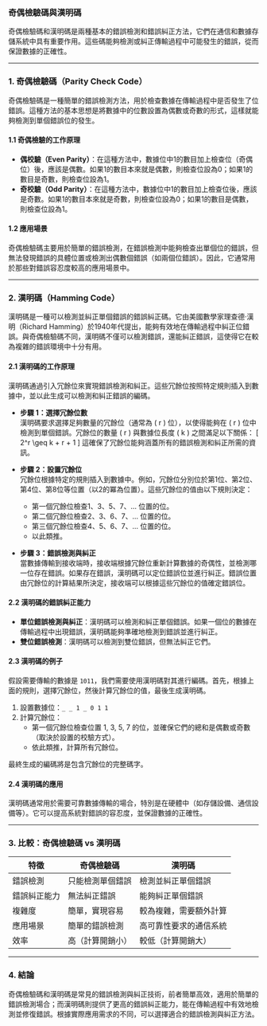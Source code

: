 ### 奇偶檢驗碼與漢明碼

奇偶檢驗碼和漢明碼是兩種基本的錯誤檢測和錯誤糾正方法，它們在通信和數據存儲系統中具有重要作用。這些碼能夠檢測或糾正傳輸過程中可能發生的錯誤，從而保證數據的正確性。

---

### **1. 奇偶檢驗碼（Parity Check Code）**

奇偶檢驗碼是一種簡單的錯誤檢測方法，用於檢查數據在傳輸過程中是否發生了位錯誤。這種方法的基本思想是將數據中的位數設置為偶數或奇數的形式，這樣就能夠檢測到單個錯誤位的發生。

#### **1.1 奇偶檢驗的工作原理**

- **偶校驗（Even Parity）**：在這種方法中，數據位中1的數目加上檢查位（奇偶位）後，應該是偶數。如果1的數目本來就是偶數，則檢查位設為0；如果1的數目是奇數，則檢查位設為1。
- **奇校驗（Odd Parity）**：在這種方法中，數據位中1的數目加上檢查位後，應該是奇數。如果1的數目本來就是奇數，則檢查位設為0；如果1的數目是偶數，則檢查位設為1。

#### **1.2 應用場景**

奇偶檢驗碼主要用於簡單的錯誤檢測，在錯誤檢測中能夠檢查出單個位的錯誤，但無法發現錯誤的具體位置或檢測出偶數個錯誤（如兩個位錯誤）。因此，它通常用於那些對錯誤容忍度較高的應用場景中。

---

### **2. 漢明碼（Hamming Code）**

漢明碼是一種可以檢測並糾正單個錯誤的錯誤糾正碼。它由美國數學家理查德·漢明（Richard Hamming）於1940年代提出，能夠有效地在傳輸過程中糾正位錯誤。與奇偶檢驗碼不同，漢明碼不僅可以檢測錯誤，還能糾正錯誤，這使得它在較為複雜的錯誤環境中十分有用。

#### **2.1 漢明碼的工作原理**

漢明碼通過引入冗餘位來實現錯誤檢測和糾正。這些冗餘位按照特定規則插入到數據中，並以此生成可以檢測和糾正錯誤的編碼。

- **步驟 1：選擇冗餘位數**  
   漢明碼要求選擇足夠數量的冗餘位（通常為 \( r \) 位），以使得能夠在 \( r \) 位中檢測到單個錯誤。冗餘位的數量 \( r \) 與數據位長度 \( k \) 之間滿足以下關係：
   \[
   2^r \geq k + r + 1
   \]
   這確保了冗餘位能夠涵蓋所有的錯誤檢測和糾正所需的資訊。

- **步驟 2：設置冗餘位**  
   冗餘位根據特定的規則插入到數據中。例如，冗餘位分別位於第1位、第2位、第4位、第8位等位置（以2的冪為位置）。這些冗餘位的值由以下規則決定：
   - 第一個冗餘位檢查1、3、5、7、... 位置的位。
   - 第二個冗餘位檢查2、3、6、7、... 位置的位。
   - 第三個冗餘位檢查4、5、6、7、... 位置的位。
   - 以此類推。

- **步驟 3：錯誤檢測與糾正**  
   當數據傳輸到接收端時，接收端根據冗餘位重新計算數據的奇偶性，並檢測哪一位存在錯誤。如果存在錯誤，漢明碼可以定位錯誤位並進行糾正。錯誤位置由冗餘位的計算結果所決定，接收端可以根據這些冗餘位的值確定錯誤位。

#### **2.2 漢明碼的錯誤糾正能力**

- **單位錯誤檢測與糾正**：漢明碼可以檢測和糾正單個錯誤。如果一個位的數據在傳輸過程中出現錯誤，漢明碼能夠準確地檢測到錯誤並進行糾正。
- **雙位錯誤檢測**：漢明碼可以檢測到雙位錯誤，但無法糾正它們。

#### **2.3 漢明碼的例子**

假設需要傳輸的數據是 `1011`，我們需要使用漢明碼對其進行編碼。首先，根據上面的規則，選擇冗餘位，然後計算冗餘位的值，最後生成漢明碼。

1. 設置數據位：`_ _ 1 _ 0 1 1`
2. 計算冗餘位：  
   - 第一個冗餘位檢查位置 1, 3, 5, 7 的位，並確保它們的總和是偶數或奇數（取決於設置的校驗方式）。  
   - 依此類推，計算所有冗餘位。

最終生成的編碼將是包含冗餘位的完整碼字。

#### **2.4 漢明碼的應用**

漢明碼通常用於需要可靠數據傳輸的場合，特別是在硬體中（如存儲設備、通信設備等）。它可以提高系統對錯誤的容忍度，並保證數據的正確性。

---

### **3. 比較：奇偶檢驗碼 vs 漢明碼**

| 特徵            | 奇偶檢驗碼           | 漢明碼                  |
|-----------------|----------------------|-------------------------|
| 錯誤檢測        | 只能檢測單個錯誤     | 檢測並糾正單個錯誤      |
| 錯誤糾正能力    | 無法糾正錯誤         | 能夠糾正單個錯誤        |
| 複雜度          | 簡單，實現容易       | 較為複雜，需要額外計算 |
| 應用場景        | 簡單的錯誤檢測       | 高可靠性要求的通信系統 |
| 效率            | 高（計算開銷小）     | 較低（計算開銷大）      |

---

### **4. 結論**

奇偶檢驗碼和漢明碼是常見的錯誤檢測與糾正技術，前者簡單高效，適用於簡單的錯誤檢測場合；而漢明碼則提供了更高的錯誤糾正能力，能在傳輸過程中有效地檢測並修復錯誤。根據實際應用需求的不同，可以選擇適合的錯誤檢測與糾正方法。